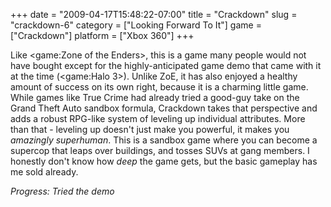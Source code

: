+++
date = "2009-04-17T15:48:22-07:00"
title = "Crackdown"
slug = "crackdown-6"
category = ["Looking Forward To It"]
game = ["Crackdown"]
platform = ["Xbox 360"]
+++

Like <game:Zone of the Enders>, this is a game many people would not have bought except for the highly-anticipated game demo that came with it at the time (<game:Halo 3>).  Unlike ZoE, it has also enjoyed a healthy amount of success on its own right, because it is a charming little game.  While games like True Crime had already tried a good-guy take on the Grand Theft Auto sandbox formula, Crackdown takes that perspective and adds a robust RPG-like system of leveling up individual attributes.  More than that - leveling up doesn't just make you powerful, it makes you <i>amazingly superhuman</i>.  This is a sandbox game where you can become a supercop that leaps over buildings, and tosses SUVs at gang members.  I honestly don't know how <i>deep</i> the game gets, but the basic gameplay has me sold already.

<i>Progress: Tried the demo</i>